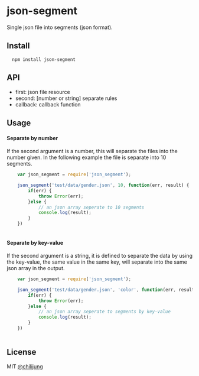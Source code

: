 # json-segment

Single json file into segments (json format).

## Install

```
  npm install json-segment
```

## API

- first: json file resource
- second: [number or string] separate rules
- callback: callback function

## Usage

#### Separate by number

If the second argument is a number, this will separate the files into the number given. In the following example the file is separate into 10 segments.

```javascript
	var json_segment = require('json_segment');

	json_segment('test/data/gender.json', 10, function(err, result) {
		if(err) {
			throw Error(err);
		}else {
			// an json array seperate to 10 segments
			console.log(result);
		}
	})
	
```

#### Separate by key-value

If the second argument is a string, it is defined to separate the data by using the key-value, the same value in the same key, will separate into the same json array in the output.

```javascript
	var json_segment = require('json_segment');

	json_segment('test/data/gender.json', 'color', function(err, result) {
		if(err) {
			throw Error(err);
		}else {
			// an json array seperate to segments by key-value
			console.log(result);
		}
	})
	
```

## License

MIT [@chilijung](http://github.com/chilijung)
